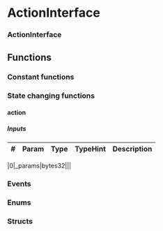 

















# ActionInterface

### ActionInterface




## Functions




### Constant functions








### State changing functions



#### action





##### Inputs



|#  |Param|Type|TypeHint|Description|
|---|-----|----|--------|-----------|


|0|_params|bytes32|||












### Events







### Enums







### Structs


